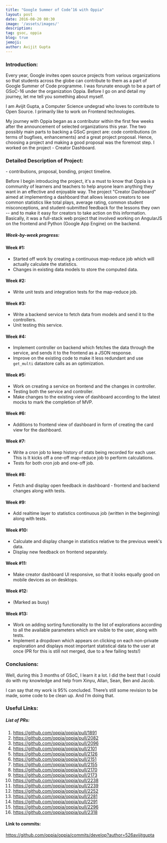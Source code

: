 ```yaml
---
title: "Google Summer of Code’16 with Oppia"
layout: post
date: 2016-08-20 00:30
image: '/assets/images/'
description:
tag: gsoc, oppia
blog: true
jemoji:
author: Avijit Gupta
---
```


### Introduction:

Every year, Google invites open source projects from various organizations so that students across the globe can contribute to them as a part of Google Summer of Code programme.
I was forunate enough to be a part of GSoC-16 under the organization Oppia. Before I go on and detail my journey, let me tell you something about myself.

I am Avijit Gupta, a Computer Science undegrad who loves to contribute to Open Source. I primarily like to work on Frontend technologies.

My journey with Oppia began as a contributor within the first few weeks after the announcement of selected organizations this year.
The two possibly main parts to backing a GSoC project are: code contributions (in terms of bugfixes, enhancements) and a great project proposal.
Hence, choosing a project and making a good proposal was the foremost step. I worked on the project - Creator Dashboard.


### Detailed Description of Project:

<GSoC and ur own timeline> - contributions, proposal, bonding, project timeline.

Before I begin introducing the project, it's a must to know that Oppia is a community of learners and teachers to help anyone learn anything they want in an effective and enjoyable way.
The project "Creator Dashboard" aimed at implementing a dashboard that allows lesson creators to see common statistics like total plays, average rating, common student misconceptions,
and student-submitted feedback for the lessons they own -- and to make it easy for creators to take action on this information.
Basically, it was a full-stack web project that involved working on AngularJS on the frontend and Python (Google App Engine) on the backend.

##### Week-by-week progress:
#### Week #1:
* Started off work by creating a continuous map-reduce job which will actually calculate the statistics.
* Changes in existing data models to store the computed data.

#### Week #2:
* Write unit tests and integration tests for the map-reduce job.

#### Week #3:
* Write a backend service to fetch data from models and send it to the controllers.
* Unit testing this service.

#### Week #4:
* Implement controller on backend which fetches the data through the service, and sends it to the frontend as a JSON response.
* Improve on the existing code to make it less redundant and use `get_multi` datastore calls as an optimization.

#### Week #5:
* Work on creating a service on frontend and the changes in controller.
* Testing both the service and controller.
* Make changes to the existing view of dashboard according to the latest mocks to mark the completion of MVP.

#### Week #6:
* Additions to frontend view of dashboard in form of creating the card view for the dashboard.

#### Week #7:
* Write a cron job to keep history of stats being recorded for each user. This is It kicks off a one-off map-reduce job to perform calculations.
* Tests for both cron job and one-off job.

#### Week #8:
* Fetch and display open feedback in dashboard - frontend and backend changes along with tests.

#### Week #9:
* Add realtime layer to statistics continuous job (written in the beginning) along with tests.

#### Week #10:
* Calculate and display change in statistics relative to the previous week's data.
* Display new feedback on frontend separately. 

#### Week #11:
* Make creator dashboard UI responsive, so that it looks equally good on mobile devices as on desktops.

#### Week #12:
* (Marked as busy)

#### Week #13:
* Work on adding sorting functionality to the list of explorations according to all the available parameters which are visible to the user, along with tests.
* Implement a dropdown which appears on clicking on each non-private exploration and displays most important statistical data to the user at once (PR for this is still not merged, due to a few failing tests!)

### Conclusions:
Well, during this 3 months of GSoC, I learn it a lot. I did the best that I could do with my knowledge and help from Xinyu, Allan, Sean, Ben and Jacob.

I can say that my work is 95% concluded. There’s still some revision to be made, some code to be clean up. And I’m doing that.
### Useful Links:

##### List of PRs:
1. https://github.com/oppia/oppia/pull/1891
2. https://github.com/oppia/oppia/pull/2082
3. https://github.com/oppia/oppia/pull/2096
4. https://github.com/oppia/oppia/pull/2101
5. https://github.com/oppia/oppia/pull/2126
6. https://github.com/oppia/oppia/pull/2151
7. https://github.com/oppia/oppia/pull/2155
8. https://github.com/oppia/oppia/pull/2170
9. https://github.com/oppia/oppia/pull/2173
10. https://github.com/oppia/oppia/pull/2238
11. https://github.com/oppia/oppia/pull/2239
12. https://github.com/oppia/oppia/pull/2252
13. https://github.com/oppia/oppia/pull/2281
14. https://github.com/oppia/oppia/pull/2291
15. https://github.com/oppia/oppia/pull/2296
16. https://github.com/oppia/oppia/pull/2318

#### Link to commits:
https://github.com/oppia/oppia/commits/develop?author=526avijitgupta
